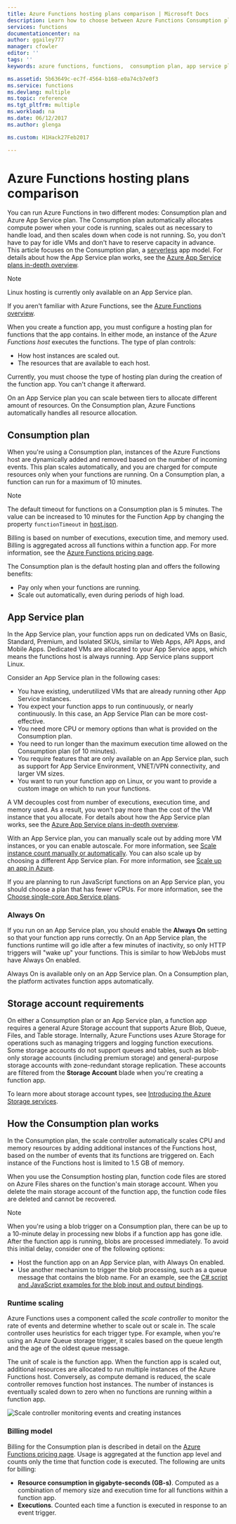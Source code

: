```yaml
---
title: Azure Functions hosting plans comparison | Microsoft Docs
description: Learn how to choose between Azure Functions Consumption plan and App Service plan.
services: functions
documentationcenter: na
author: ggailey777
manager: cfowler
editor: ''
tags: ''
keywords: azure functions, functions,  consumption plan, app service plan, event processing, webhooks, dynamic compute, serverless architecture

ms.assetid: 5b63649c-ec7f-4564-b168-e0a74cb7e0f3
ms.service: functions
ms.devlang: multiple
ms.topic: reference
ms.tgt_pltfrm: multiple
ms.workload: na
ms.date: 06/12/2017
ms.author: glenga

ms.custom: H1Hack27Feb2017

---
```

# Azure Functions hosting plans comparison

You can run Azure Functions in two different modes: Consumption plan and Azure App Service plan. The Consumption plan automatically allocates compute power when your code is running, scales out as necessary to handle load, and then scales down when code is not running. So, you don't have to pay for idle VMs and don't have to reserve capacity in advance. This article focuses on the Consumption plan, a [serverless](https://azure.microsoft.com/overview/serverless-computing/) app model. For details about how the App Service plan works, see the [Azure App Service plans in-depth overview](../app-service/azure-web-sites-web-hosting-plans-in-depth-overview.md). 

>[!NOTE]  
> Linux hosting is currently only available on an App Service plan.

If you aren't familiar with Azure Functions, see the [Azure Functions overview](functions-overview.md).

When you create a function app, you must configure a hosting plan for functions that the app contains. In either mode, an instance of the *Azure Functions host* executes the functions. The type of plan controls:

* How host instances are scaled out.
* The resources that are available to each host.

Currently, you must choose the type of hosting plan during the creation of the function app. You can't change it afterward. 

On an App Service plan you can scale between tiers to allocate different amount of resources. On the Consumption plan, Azure Functions automatically handles all resource allocation.

## Consumption plan

When you're using a Consumption plan, instances of the Azure Functions host are dynamically added and removed based on the number of incoming events. This plan scales automatically, and you are charged for compute resources only when your functions are running. On a Consumption plan, a function can run for a maximum of 10 minutes. 

> [!NOTE]
> The default timeout for functions on a Consumption plan is 5 minutes. The value can be increased to 10 minutes for the Function App by changing the property `functionTimeout` in [host.json](https://github.com/Azure/azure-webjobs-sdk-script/wiki/host.json).

Billing is based on number of executions, execution time, and memory used. Billing is aggregated across all functions within a function app. For more information, see the [Azure Functions pricing page].

The Consumption plan is the default hosting plan and offers the following benefits:
- Pay only when your functions are running.
- Scale out automatically, even during periods of high load.

## App Service plan

In the App Service plan, your function apps run on dedicated VMs on Basic, Standard, Premium, and Isolated SKUs, similar to Web Apps, API Apps, and Mobile Apps. Dedicated VMs are allocated to your App Service apps, which means the functions host is always running. App Service plans support Linux.

Consider an App Service plan in the following cases:
- You have existing, underutilized VMs that are already running other App Service instances.
- You expect your function apps to run continuously, or nearly continuously. In this case, an App Service Plan can be more cost-effective.
- You need more CPU or memory options than what is provided on the Consumption plan.
- You need to run longer than the maximum execution time allowed on the Consumption plan (of 10 minutes).
- You require features that are only available on an App Service plan, such as support for App Service Environment, VNET/VPN connectivity, and larger VM sizes. 
- You want to run your function app on Linux, or you want to provide a custom image on which to run your functions.

A VM decouples cost from number of executions, execution time, and memory used. As a result, you won't pay more than the cost of the VM instance that you allocate. For details about how the App Service plan works, see the [Azure App Service plans in-depth overview](../app-service/azure-web-sites-web-hosting-plans-in-depth-overview.md). 

With an App Service plan, you can manually scale out by adding more VM instances, or you can enable autoscale. For more information, see [Scale instance count manually or automatically](../monitoring-and-diagnostics/insights-how-to-scale.md?toc=%2fazure%2fapp-service-web%2ftoc.json). You can also scale up by choosing a different App Service plan. For more information, see [Scale up an app in Azure](../app-service/web-sites-scale.md). 

If you are planning to run JavaScript functions on an App Service plan, you should choose a plan that has fewer vCPUs. For more information, see the [Choose single-core App Service plans](functions-reference-node.md#considerations-for-javascript-functions).  

<!-- Note: the portal links to this section via fwlink https://go.microsoft.com/fwlink/?linkid=830855 --> 
<a name="always-on"></a>
### Always On

If you run on an App Service plan, you should enable the **Always On** setting so that your function app  runs correctly. On an App Service plan, the functions runtime will go idle after a few minutes of inactivity, so only HTTP triggers will "wake up" your functions. This is similar to how WebJobs must have Always On enabled. 

Always On is available only on an App Service plan. On a Consumption plan, the platform activates function apps automatically.

## Storage account requirements

On either a Consumption plan or an App Service plan, a function app requires a general Azure Storage account that supports Azure Blob, Queue, Files, and Table storage. Internally, Azure Functions uses Azure Storage for operations such as managing triggers and logging function executions. Some storage accounts do not support queues and tables, such as blob-only storage accounts (including premium storage) and general-purpose storage accounts with zone-redundant storage replication. These accounts are filtered from the **Storage Account** blade when you're creating a function app.

To learn more about storage account types, see [Introducing the Azure Storage services](../storage/common/storage-introduction.md#introducing-the-azure-storage-services).

## How the Consumption plan works

In the Consumption plan, the scale controller automatically scales CPU and memory resources by adding additional instances of the Functions host, based on the number of events that its functions are triggered on. Each instance of the Functions host is limited to 1.5 GB of memory.

When you use the Consumption hosting plan, function code files are stored on Azure Files shares on the function's main storage account. When you delete the main storage account of the function app, the function code files are deleted and cannot be recovered.

> [!NOTE]
> When you're using a blob trigger on a Consumption plan, there can be up to a 10-minute delay in processing new blobs if a function app has gone idle. After the function app is running, blobs are processed immediately. To avoid this initial delay, consider one of the following options:
> - Host the function app on an App Service plan, with Always On enabled.
> - Use another mechanism to trigger the blob processing, such as a queue message that contains the blob name. For an example, see the [C# script and JavaScript examples for the blob input and output bindings](functions-bindings-storage-blob.md#input--output---example).

### Runtime scaling

Azure Functions uses a component called the *scale controller* to monitor the rate of events and determine whether to scale out or scale in. The scale controller uses heuristics for each trigger type. For example, when you're using an Azure Queue storage trigger, it scales based on the queue length and the age of the oldest queue message.

The unit of scale is the function app. When the function app is scaled out, additional resources are allocated to run multiple instances of the Azure Functions host. Conversely, as compute demand is reduced, the scale controller removes function host instances. The number of instances is eventually scaled down to zero when no functions are running within a function app.

![Scale controller monitoring events and creating instances](./media/functions-scale/central-listener.png)

### Billing model

Billing for the Consumption plan is described in detail on the [Azure Functions pricing page]. Usage is aggregated at the function app level and counts only the time that function code is executed. The following are units for billing: 
* **Resource consumption in gigabyte-seconds (GB-s)**. Computed as a combination of memory size and execution time for all functions within a function app. 
* **Executions**. Counted each time a function is executed in response to an event trigger.

[Azure Functions pricing page]: https://azure.microsoft.com/pricing/details/functions
